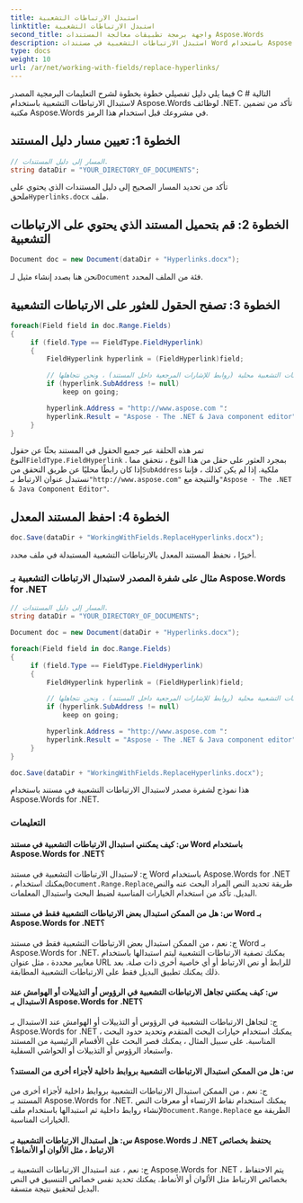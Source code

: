 ```yaml
---
title: استبدل الارتباطات التشعبية
linktitle: استبدل الارتباطات التشعبية
second_title: واجهة برمجة تطبيقات معالجة المستندات Aspose.Words
description: استبدل الارتباطات التشعبية في مستندات Word باستخدام Aspose.Words for .NET. إرشادات خطوة بخطوة لاستبدال الارتباطات التشعبية.
type: docs
weight: 10
url: /ar/net/working-with-fields/replace-hyperlinks/
---
```


فيما يلي دليل تفصيلي خطوة بخطوة لشرح التعليمات البرمجية المصدر C # التالية لاستبدال الارتباطات التشعبية باستخدام Aspose.Words لوظائف .NET. تأكد من تضمين مكتبة Aspose.Words في مشروعك قبل استخدام هذا الرمز.

## الخطوة 1: تعيين مسار دليل المستند

```csharp
// المسار إلى دليل المستندات.
string dataDir = "YOUR_DIRECTORY_OF_DOCUMENTS";
```

 تأكد من تحديد المسار الصحيح إلى دليل المستندات الذي يحتوي على ملحق`Hyperlinks.docx` ملف.

## الخطوة 2: قم بتحميل المستند الذي يحتوي على الارتباطات التشعبية

```csharp
Document doc = new Document(dataDir + "Hyperlinks.docx");
```

 نحن هنا بصدد إنشاء مثيل لـ`Document` فئة من الملف المحدد.

## الخطوة 3: تصفح الحقول للعثور على الارتباطات التشعبية

```csharp
foreach(Field field in doc.Range.Fields)
{
     if (field.Type == FieldType.FieldHyperlink)
     {
         FieldHyperlink hyperlink = (FieldHyperlink)field;

         // قد تكون بعض الارتباطات التشعبية محلية (روابط للإشارات المرجعية داخل المستند) ، ونحن نتجاهلها.
         if (hyperlink.SubAddress != null)
             keep on going;

         hyperlink.Address = "http://www.aspose.com "؛
         hyperlink.Result = "Aspose - The .NET & Java component editor";
     }
}
```

 تمر هذه الحلقة عبر جميع الحقول في المستند بحثًا عن حقول النوع`FieldType.FieldHyperlink` . بمجرد العثور على حقل من هذا النوع ، نتحقق مما إذا كان رابطًا محليًا عن طريق التحقق من`SubAddress` ملكية. إذا لم يكن كذلك ، فإننا نستبدل عنوان الارتباط بـ`"http://www.aspose.com"` والنتيجة مع`"Aspose - The .NET & Java Component Editor"`.

## الخطوة 4: احفظ المستند المعدل

```csharp
doc.Save(dataDir + "WorkingWithFields.ReplaceHyperlinks.docx");
```

أخيرًا ، نحفظ المستند المعدل بالارتباطات التشعبية المستبدلة في ملف محدد.

### مثال على شفرة المصدر لاستبدال الارتباطات التشعبية بـ Aspose.Words for .NET

```csharp
// المسار إلى دليل المستندات.
string dataDir = "YOUR_DIRECTORY_OF_DOCUMENTS";

Document doc = new Document(dataDir + "Hyperlinks.docx");

foreach(Field field in doc.Range.Fields)
{
     if (field.Type == FieldType.FieldHyperlink)
     {
         FieldHyperlink hyperlink = (FieldHyperlink)field;

         // قد تكون بعض الارتباطات التشعبية محلية (روابط للإشارات المرجعية داخل المستند) ، ونحن نتجاهلها.
         if (hyperlink.SubAddress != null)
             keep on going;

         hyperlink.Address = "http://www.aspose.com "؛
         hyperlink.Result = "Aspose - The .NET & Java component editor";
     }
}

doc.Save(dataDir + "WorkingWithFields.ReplaceHyperlinks.docx");
```

هذا نموذج لشفرة مصدر لاستبدال الارتباطات التشعبية في مستند باستخدام Aspose.Words for .NET.

### التعليمات

#### س: كيف يمكنني استبدال الارتباطات التشعبية في مستند Word باستخدام Aspose.Words for .NET؟

 ج: لاستبدال الارتباطات التشعبية في مستند Word باستخدام Aspose.Words for .NET ، يمكنك استخدام`Document.Range.Replace`طريقة تحديد النص المراد البحث عنه والنص البديل. تأكد من استخدام الخيارات المناسبة لضبط البحث واستبدال المعلمات.

#### س: هل من الممكن استبدال بعض الارتباطات التشعبية فقط في مستند Word بـ Aspose.Words for .NET؟

ج: نعم ، من الممكن استبدال بعض الارتباطات التشعبية فقط في مستند Word بـ Aspose.Words for .NET. يمكنك تصفية الارتباطات التشعبية ليتم استبدالها باستخدام معايير محددة ، مثل عنوان URL للرابط أو نص الارتباط أو أي خاصية أخرى ذات صلة. بعد ذلك يمكنك تطبيق البديل فقط على الارتباطات التشعبية المطابقة.

#### س: كيف يمكنني تجاهل الارتباطات التشعبية في الرؤوس أو التذييلات أو الهوامش عند الاستبدال بـ Aspose.Words for .NET؟

ج: لتجاهل الارتباطات التشعبية في الرؤوس أو التذييلات أو الهوامش عند الاستبدال بـ Aspose.Words for .NET ، يمكنك استخدام خيارات البحث المتقدم وتحديد حدود البحث المناسبة. على سبيل المثال ، يمكنك قصر البحث على الأقسام الرئيسية من المستند واستبعاد الرؤوس أو التذييلات أو الحواشي السفلية.

#### س: هل من الممكن استبدال الارتباطات التشعبية بروابط داخلية لأجزاء أخرى من المستند؟

 ج: نعم ، من الممكن استبدال الارتباطات التشعبية بروابط داخلية لأجزاء أخرى من المستند بـ Aspose.Words for .NET. يمكنك استخدام نقاط الارتساء أو معرفات النص لإنشاء روابط داخلية ثم استبدالها باستخدام ملف`Document.Range.Replace` الطريقة مع الخيارات المناسبة.

#### س: هل استبدال الارتباطات التشعبية بـ Aspose.Words لـ .NET يحتفظ بخصائص الارتباط ، مثل الألوان أو الأنماط؟

ج: نعم ، عند استبدال الارتباطات التشعبية بـ Aspose.Words for .NET ، يتم الاحتفاظ بخصائص الارتباط مثل الألوان أو الأنماط. يمكنك تحديد نفس خصائص التنسيق في النص البديل لتحقيق نتيجة متسقة.